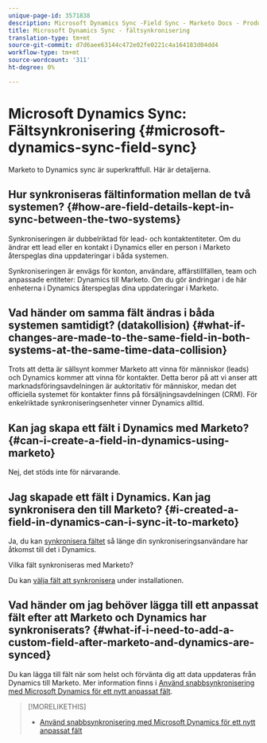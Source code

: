 ```yaml
---
unique-page-id: 3571838
description: Microsoft Dynamics Sync -Field Sync - Marketo Docs - Produktdokumentation
title: Microsoft Dynamics Sync - fältsynkronisering
translation-type: tm+mt
source-git-commit: d7d6aee63144c472e02fe0221c4a164183d04dd4
workflow-type: tm+mt
source-wordcount: '311'
ht-degree: 0%

---
```



# Microsoft Dynamics Sync: Fältsynkronisering {#microsoft-dynamics-sync-field-sync}

Marketo to Dynamics sync är superkraftfull. Här är detaljerna.

## Hur synkroniseras fältinformation mellan de två systemen? {#how-are-field-details-kept-in-sync-between-the-two-systems}

Synkroniseringen är dubbelriktad för lead- och kontaktentiteter. Om du ändrar ett lead eller en kontakt i Dynamics eller en person i Marketo återspeglas dina uppdateringar i båda systemen.

Synkroniseringen är envägs för konton, användare, affärstillfällen, team och anpassade entiteter: Dynamics till Marketo. Om du gör ändringar i de här enheterna i Dynamics återspeglas dina uppdateringar i Marketo.

## Vad händer om samma fält ändras i båda systemen samtidigt? (datakollision) {#what-if-changes-are-made-to-the-same-field-in-both-systems-at-the-same-time-data-collision}

Trots att detta är sällsynt kommer Marketo att vinna för människor (leads) och Dynamics kommer att vinna för kontakter. Detta beror på att vi anser att marknadsföringsavdelningen är auktoritativ för människor, medan det officiella systemet för kontakter finns på försäljningsavdelningen (CRM). För enkelriktade synkroniseringsenheter vinner Dynamics alltid.

## Kan jag skapa ett fält i Dynamics med Marketo? {#can-i-create-a-field-in-dynamics-using-marketo}

Nej, det stöds inte för närvarande.

## Jag skapade ett fält i Dynamics. Kan jag synkronisera den till Marketo? {#i-created-a-field-in-dynamics-can-i-sync-it-to-marketo}

Ja, du kan [synkronisera fältet](https://docs.marketo.com/pages/viewpage.action?pageId=3571830#Step3of3:ConnectMicrosoftDynamicswithMarketo(Online)-SelectFieldstoSync) så länge din synkroniseringsanvändare har åtkomst till det i Dynamics.

Vilka fält synkroniseras med Marketo?

Du kan [välja fält att synkronisera](https://docs.marketo.com/pages/viewpage.action?pageId=3571830#Step3of3:ConnectMicrosoftDynamicswithMarketo(Online)-SelectFieldstoSync) under installationen.

## Vad händer om jag behöver lägga till ett anpassat fält efter att Marketo och Dynamics har synkroniserats? {#what-if-i-need-to-add-a-custom-field-after-marketo-and-dynamics-are-synced}

Du kan lägga till fält när som helst och förvänta dig att data uppdateras från Dynamics till Marketo. Mer information finns i [Använd snabbsynkronisering med Microsoft Dynamics för ett nytt anpassat fält](microsoft-dynamics-sync-field-sync/use-quick-sync-with-microsoft-dynamics-for-a-new-custom-field.md).

>[!MORELIKETHIS]
>
>* [Använd snabbsynkronisering med Microsoft Dynamics för ett nytt anpassat fält](microsoft-dynamics-sync-field-sync/use-quick-sync-with-microsoft-dynamics-for-a-new-custom-field.md)

>



